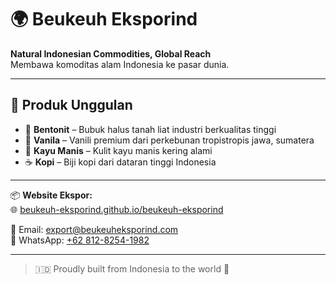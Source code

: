 # 🌍 Beukeuh Eksporind

**Natural Indonesian Commodities, Global Reach**  
Membawa komoditas alam Indonesia ke pasar dunia.

---

## 🚢 Produk Unggulan
- 🧱 **Bentonit** – Bubuk halus tanah liat industri berkualitas tinggi  
- 🌿 **Vanila** – Vanili premium dari perkebunan tropistropis jawa, sumatera
- 🌰 **Kayu Manis** – Kulit kayu manis kering alami  
- ☕ **Kopi** – Biji kopi dari dataran tinggi Indonesia

---

📦 **Website Ekspor:**  
🌐 [beukeuh-eksporind.github.io/beukeuh-eksporind](https://beukeuh-eksporind.github.io/beukeuh-eksporind)

📧 Email: export@beukeuheksporind.com  
💬 WhatsApp: [+62 812-8254-1982](https://wa.me/6281282541982)

---

> 🇮🇩 Proudly built from Indonesia to the world 🌱
